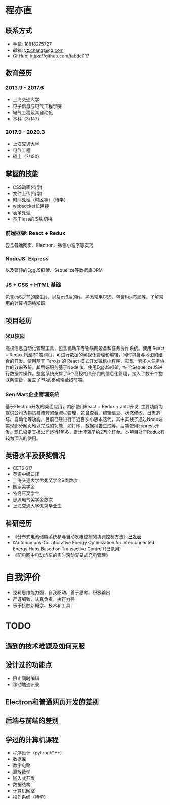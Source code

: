 # 程亦直

## 联系方式
- 手机: 18818275727
- 邮箱: yz.cheng@qq.com
- GitHub: https://github.com/tabdel117

## 教育经历
### 2013.9 - 2017.6
- 上海交通大学
- 电子信息与电气工程学院 
- 电气工程及其自动化
- 本科（3/147）

### 2017.9 - 2020.3
- 上海交通大学
- 电气工程
- 硕士（7/150）

## 掌握的技能
- CSS动画(待学)
- 文件上传(待学)
- 时间处理（时区等）（待学）
- websocket长连接
- 表单处理
- 基于less的皮肤切换

### 前端框架: React + Redux
包含普通网页、Electron、微信小程序等实践
### NodeJS: Express
以及延伸的EggJS框架、Sequelize等数据库ORM
### JS + CSS + HTML 基础
包含es6之前的原生js，以及es6后的js。熟悉常用CSS，包含flex布局等。了解常用的计算机网络知识
## 项目经历
### 米U校园
高校信息自动化管理工具，包含机动车等物联网设备和任务协作系统。使用 React + Redux 构建PC端网页，可进行数据的可视化管理和编辑，同时包含与地图的结合的开发。使用基于 Taro.js 的 React 模式开发微信小程序，实现一套多人任务协作的效率系统。其后端服务基于Node.js，使用EggJS框架，结合SequelizeJS进行数据库操作。整套系统支撑了5个高校相关部门的信息化管理，接入了数千个物联网设备，覆盖了PC到移动端全线前端。

### Sen Mart企业管理系统
基于Electron开发的桌面应用，内部使用React + Redux + antd开发, 主要功能为提供公司货物贸易流转的全流程管理，包含查看、编辑信息、状态修改、日志追踪、自动化等功能。目前已经进行了近百次小版本迭代，其中实践了通过Node端实现部分网页难以完成的功能，如打印、数据报告生成等。后端使用Express开发。现已稳定支撑公司运行1年多，累计流转了约2万个订单。本项目对于Redux有较为深入的使用。

## 英语水平及获奖情况
* CET6 617
* 英语中级口译
* 上海交通大学优秀奖学金B类数次
* 国家奖学金
* 特高压奖学金
* 思源电气奖学金数次
* 上海交通大学优秀毕业生
## 科研经历
* 《分布式电池储能系统参与自动发电控制的协调控制方法》[已发表](http://kns.cnki.net/KCMS/detail/detail.aspx?dbcode=CJFQ&dbname=CJFDLAST2018&filename=DLXT201808010&v=MDU3NjRlckc0SDluTXA0OUVaSVI4ZVgxTHV4WVM3RGgxVDNxVHJXTTFGckNVUkxPZlpPWm1GeURuVXJyTElTSFQ=)
* 《Autonomous-Collaborative Energy Optimization for Interconnected Energy Hubs Based on Transactive Control》(已录用)
* 《配电网中电动汽车的实时滚动交易式充电管理》

# 自我评价
* 逻辑思维能力强，自我驱动、善于思考、积极输出
* 严谨细致、认真负责，执行力强
* 乐于接触新概念、技术和工具

# TODO
## 遇到的技术难题及如何克服
## 设计过的功能点
* 阻止同时编辑
* 移动端通讯录
## Electron和普通网页开发的差别
## 后端与前端的差别
## 学过的计算机课程
* 程序设计（python/C++)
* 数据库
* 数字电路
* 离散数学
* 嵌入式开发
* 数据结构
* 计算机网络
* 操作系统（待学）

